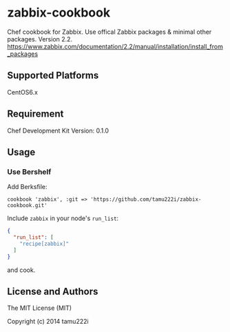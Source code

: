 # zabbix-cookbook

Chef cookbook for Zabbix.
Use offical Zabbix packages & minimal other packages.
Version 2.2.
https://www.zabbix.com/documentation/2.2/manual/installation/install_from_packages

## Supported Platforms

CentOS6.x

## Requirement

Chef Development Kit Version: 0.1.0

## Usage

### Use Bershelf

Add Berksfile:

```
cookbook 'zabbix', :git => 'https://github.com/tamu222i/zabbix-cookbook.git'
```

Include `zabbix` in your node's `run_list`:

```json
{
  "run_list": [
    "recipe[zabbix]"
  ]
}
```

and cook.

## License and Authors

The MIT License (MIT)

Copyright (c) 2014 tamu222i
